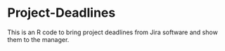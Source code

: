 # Project-Deadlines

This is an R code to bring project deadlines from Jira software and show them to the manager.
 
 
 
